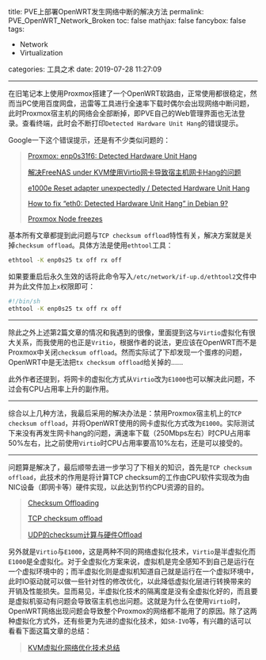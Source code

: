 title: PVE上部署OpenWRT发生网络中断的解决方法
permalink: PVE_OpenWRT_Network_Broken
toc: false
mathjax: false
fancybox: false
tags:
  - Network
  - Virtualization

categories: 工具之术
date: 2019-07-28 11:27:09

---


在旧笔记本上使用Proxmox搭建了一个OpenWRT软路由，正常使用都很稳定，然而当PC使用百度网盘，迅雷等工具进行全速率下载时偶尔会出现网络中断问题，此时Proxmox宿主机的网络会全部断掉，即PVE自己的Web管理界面也无法登录。查看终端，此时会不断打印`Detected Hardware Unit Hang`的错误提示。

<!--more-->

Google一下这个错误提示，还是有不少类似问题的：

> [Proxmox: enp0s31f6: Detected Hardware Unit Hang](https://jhartman.pl/2018/08/06/proxmox-enp0s31f6-detected-hardware-unit-hang/)
>
> [解决FreeNAS under KVM使用Virtio网卡导致宿主机网卡Hang的问题](https://ovear.info/post/356)
>
> [e1000e Reset adapter unexpectedly / Detected Hardware Unit Hang](https://serverfault.com/questions/616485/e1000e-reset-adapter-unexpectedly-detected-hardware-unit-hang)
>
> [How to fix “eth0: Detected Hardware Unit Hang” in Debian 9?](https://superuser.com/questions/1270723/how-to-fix-eth0-detected-hardware-unit-hang-in-debian-9)
>
> [Proxmox Node freezes](https://forum.proxmox.com/threads/proxmox-node-freezes.44618/)

基本所有文章都提到此问题与`TCP checksum offload`特性有关，解决方案就是关掉`checksum offload`。具体方法是使用`ethtool`工具：

```bash
ethtool -K enp0s25 tx off rx off
```

如果要重启后永久生效的话将此命令写入`/etc/network/if-up.d/ethtool2`文件中并为此文件加上`x`权限即可：

```bash
#!/bin/sh
ethtool -K enp0s25 tx off rx off
```

------

除此之外上述第2篇文章的情况和我遇到的很像，里面提到这与`Virtio`虚拟化有很大关系，而我使用的也正是`Vritio`，根据作者的说法，更应该在OpenWRT而不是Proxmox中关闭`checksum offload`。然而实际试了下却发现一个蛋疼的问题，OpenWRT中是无法把`tx checksum offload`给关掉的……

此外作者还提到，将网卡的虚拟化方式从`Virtio`改为`E1000`也可以解决此问题，不过会有CPU占用率上升的副作用。

--------

综合以上几种方法，我最后采用的解决办法是：禁用Proxmox宿主机上的`TCP checksum offload`，并将OpenWRT使用的网卡虚拟化方式改为`E1000`。实际测试下来没有再发生网卡hang的问题，满速率下载（250Mbps左右）时CPU占用率50%左右，比之前使用`Virtio`时CPU占用率要高10%左右，还是可以接受的。

-----

问题算是解决了，最后顺带去进一步学习了下相关的知识，首先是`TCP checksum offload`，此技术的作用是将计算TCP  checksum的工作由CPU软件实现改为由NIC设备（即网卡等）硬件实现，以此达到节约CPU资源的目的。

> [Checksum Offloading](https://www2.cs.duke.edu/ari/trapeze/freenix/node7.html)
>
> [TCP checksum offload](https://www.ibm.com/support/knowledgecenter/en/ssw_aix_71/performance/tcp_checksum_offload.html)
>
> [UDP的checksum计算与硬件Offload](https://blog.csdn.net/sinat_20184565/article/details/82979778)

另外就是`Virtio`与`E1000`，这是两种不同的网络虚拟化技术，`Virtio`是半虚拟化而`E1000`是全虚拟化。对于全虚拟化方案来说，虚拟机是完全感知不到自己是运行在一个虚拟环境中的；而半虚拟化则是虚拟机知道自己就是运行在一个虚拟环境中，此时IO驱动就可以做一些针对性的修改优化，以此降低虚拟化层进行转换带来的开销及性能损失。显而易见，半虚拟化技术的隔离度是没有全虚拟化好的，而且要是虚拟机驱动有问题会导致宿主机也出问题。这就是为什么在使用`Virtio`时，OpenWRT网络出现问题会导致整个Proxmox的网络都不能用了的原因。除了这两种虚拟化方式外，还有些更为先进的虚拟化技术，如`SR-IVO`等，有兴趣的话可以看看下面这篇文章的总结：

> [KVM虚拟化网络优化技术总结](https://blog.51cto.com/xiaoli110/1558984)

